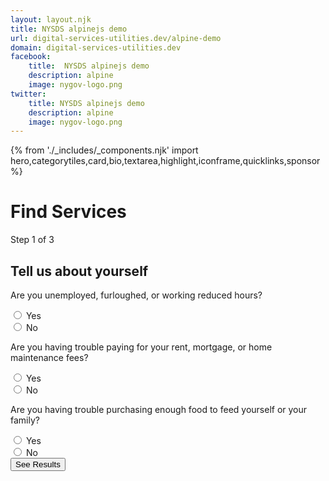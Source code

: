 ```yaml
---
layout: layout.njk
title: NYSDS alpinejs demo
url: digital-services-utilities.dev/alpine-demo
domain: digital-services-utilities.dev
facebook:
    title:  NYSDS alpinejs demo
    description: alpine
    image: nygov-logo.png
twitter:
    title: NYSDS alpinejs demo
    description: alpine
    image: nygov-logo.png
---
```

{% from './_includes/_components.njk' import hero,categorytiles,card,bio,textarea,highlight,iconframe,quicklinks,sponsor  %}
<script defer src="https://unpkg.com/alpinejs@3.x.x/dist/cdn.min.js"></script>

<h1 class="nysds-text-36 font-extrabold mb-4 w-full">Find Services</h1>








<div x-data="{ q1: '', q2: '', q3: ''}" class="flex flex-col items-center m-auto">
    <div class="my-4 w-full md:w-2/3">
    <span class="text-sm oswald uppercase tracking-widest"> Step 1 of 3 </span>
    <h2 class="font-bold text-2xl my-4">Tell us about yourself</h2>
        <p>Are you unemployed, furloughed, or working reduced hours?</p>
        <div class=" flex flex-row w-full border border-admin-second my-2 pl-4 rounded-xl">
            <input type="radio" value="yes" x-model="q1" id="q1-yes" >
            <label for="q1-yes" class="w-full p-4">Yes</label>
        </div>
        <div class="flex flex-row w-full border border-admin-second my-2 pl-4 rounded-xl">
            <input type="radio" value="no" x-model="q1" id="q1-no">
            <label for="q1-no" class="w-full p-4">No</label>
        </div>
    </div>
    <div class="my-4 w-full md:w-2/3">
        <p>Are you having trouble paying for your rent, mortgage, or home maintenance fees?</p>
        <div class=" flex flex-row w-full border border-admin-second my-2 pl-4 rounded-xl">
            <input type="radio" value="yes" x-model="q2" id="q2-yes" >
            <label for="q2-yes" class="w-full p-4">Yes</label>
        </div>
        <div class="flex flex-row w-full border border-admin-second my-2 pl-4 rounded-xl">
            <input type="radio" value="no" x-model="q2" id="q2-no">
            <label for="q2-no" class="w-full p-4">No</label>
        </div>
    </div>
     <div class="my-4 w-full md:w-2/3">
        <p>Are you having trouble purchasing enough food to feed yourself or your family?</p>
        <div class=" flex flex-row w-full border border-admin-second my-2 pl-4  rounded-xl">
            <input type="radio" value="yes" x-model="q3" id="q3-yes" >
            <label for="q3-yes" class="w-full p-4">Yes</label>
        </div>
        <div class="flex flex-row w-full border border-admin-second my-2 pl-4 rounded-xl">
            <input type="radio" value="no" x-model="q3" id="q3-no">
            <label for="q3-no" class="w-full p-4">No</label>
        </div>
    </div>
    <div x-data="{ open: false }">
        <button @click="open = ! open" class="nysds-exclude bg-admin-first hover:bg-black hover:underline focus:bg-black focus:underline m-4 p-4 rounded-xl text-white font-bold text-center ">See Results</button>
        <template x-if="open">
            <div class="">
                <span x-text="q1"></span>
                <span x-text="q2"></span>
            </div>
        </template>
    </div>
</div>


